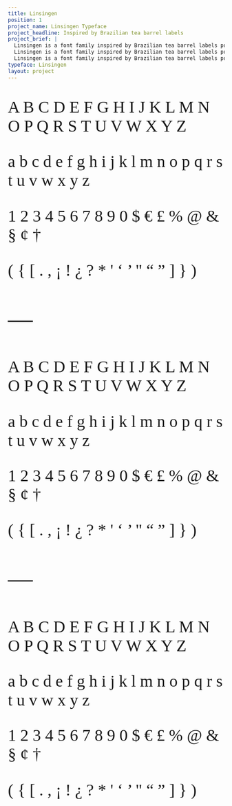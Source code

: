 ```yaml
---
title: Linsingen
position: 1
project_name: Linsingen Typeface
project_headline: Inspired by Brazilian tea barrel labels
project_brief: |
  Linsingen is a font family inspired by Brazilian tea barrel labels printed with lithography in the beginning of the 20th century. The family consists of three styles - Linsingen Vintage, which preserves the shapes found in the original prints; Linsingen Moderna, a contemporary interpretation of the original shapes, with increased contrast and sharper lines; and Linsingen Stencil. All of the three styles are suited for titles and headlines.
  Linsingen is a font family inspired by Brazilian tea barrel labels printed with lithography in the beginning of the 20th century. The family consists of three styles - Linsingen Vintage, which preserves the shapes found in the original prints; Linsingen Moderna, a contemporary interpretation of the original shapes, with increased contrast and sharper lines; and Linsingen Stencil. All of the three styles are suited for titles and headlines.
  Linsingen is a font family inspired by Brazilian tea barrel labels printed with lithography in the beginning of the 20th century. The family consists of three styles - Linsingen Vintage, which preserves the shapes found in the original prints; Linsingen Moderna, a contemporary interpretation of the original shapes, with increased contrast and sharper lines; and Linsingen Stencil. All of the three styles are suited for titles and headlines.
typeface: Linsingen
layout: project
---
```


<div class="font-grid" style="font-family: 'Linsingen Moderna'; font-size: 4vw; font-weight: 300;">
  <p>A B C D E F G H I J K L M N O P Q R S T U V W X Y Z</p>
  <div class="break"></div>
  <p>a b c d e f g h i j k l m n o p q r s t u v w x y z</p>
  <div class="break"></div>
  <p>1 2 3 4 5 6 7 8 9 0 $ € £ % @ & § ¢ †</p>
  <div class="break"></div>
  <p>( { [ . , ¡ ! ¿ ? * ' ‘ ’ " “ ” ] } )</p>
</div>

<div class="font-grid" style="font-family: 'Linsingen Moderna'; font-size: 6vw; font-weight: 300;">
  <p>—</p>

<div class="font-grid" style="font-family: 'Linsingen Stencil'; font-size: 4vw; font-weight: 300;">
  <p>A B C D E F G H I J K L M N O P Q R S T U V W X Y Z</p>
  <div class="break"></div>
  <p>a b c d e f g h i j k l m n o p q r s t u v w x y z</p>
  <div class="break"></div>
  <p>1 2 3 4 5 6 7 8 9 0 $ € £ % @ & § ¢ †</p>
  <div class="break"></div>
  <p>( { [ . , ¡ ! ¿ ? * ' ‘ ’ " “ ” ] } )</p>
</div>

<div class="font-grid" style="font-family: 'Linsingen Moderna'; font-size: 6vw; font-weight: 300;">
  <p>—</p>

<div class="font-grid" style="font-family: 'Linsingen Vintage'; font-size: 4vw; font-weight: 300;">
  <p>A B C D E F G H I J K L M N O P Q R S T U V W X Y Z</p>
  <div class="break"></div>
  <p>a b c d e f g h i j k l m n o p q r s t u v w x y z</p>
  <div class="break"></div>
  <p>1 2 3 4 5 6 7 8 9 0 $ € £ % @ & § ¢ †</p>
  <div class="break"></div>
  <p>( { [ . , ¡ ! ¿ ? * ' ‘ ’ " “ ” ] } )</p>
</div>
